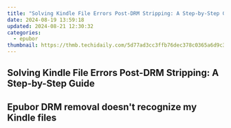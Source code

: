```yaml
---
title: "Solving Kindle File Errors Post-DRM Stripping: A Step-by-Step Guide"
date: 2024-08-19 13:59:18
updated: 2024-08-21 12:30:32
categories:
  - epubor
thumbnail: https://thmb.techidaily.com/5d77ad3cc3ffb76dec378c0365a6d9c3d6e615b3b95a196e8f26206ebb83676d.jpg
---
```


## Solving Kindle File Errors Post-DRM Stripping: A Step-by-Step Guide

## Epubor DRM removal doesn't recognize my Kindle files



<ins class="adsbygoogle"
     style="display:block"
     data-ad-format="autorelaxed"
     data-ad-client="ca-pub-7571918770474297"
     data-ad-slot="1223367746"></ins>



<ins class="adsbygoogle"
     style="display:block"
     data-ad-client="ca-pub-7571918770474297"
     data-ad-slot="8358498916"
     data-ad-format="auto"
     data-full-width-responsive="true"></ins>
